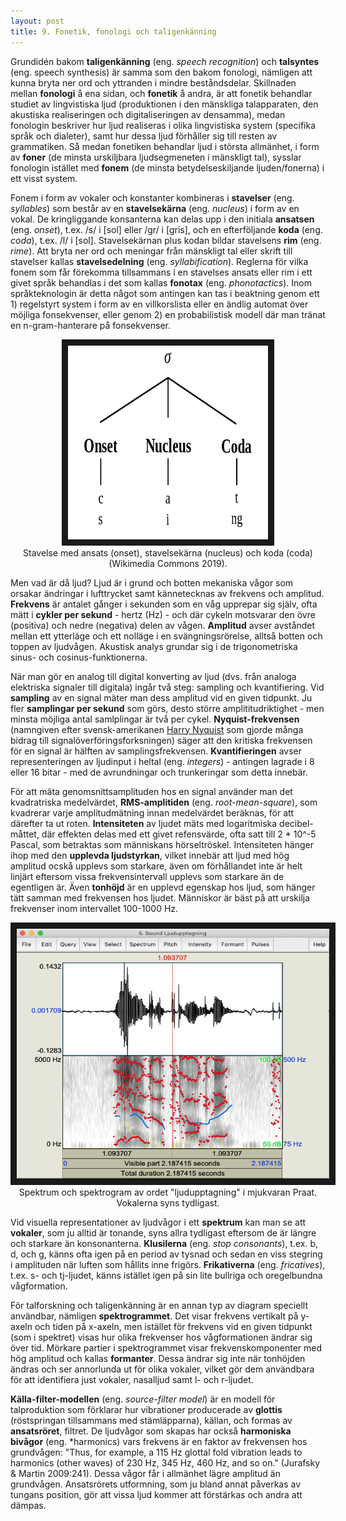 ```yaml
---
layout: post
title: 9. Fonetik, fonologi och taligenkänning    
---
```


Grundidén bakom **taligenkänning** (eng. *speech recognition*) och **talsyntes** (eng. speech synthesis) är samma som den bakom fonologi, nämligen att kunna bryta ner ord och yttranden i mindre beståndsdelar. Skillnaden mellan **fonologi** å ena sidan, och **fonetik** å andra, är att fonetik behandlar studiet av lingvistiska ljud (produktionen i den mänskliga talapparaten, den akustiska realiseringen och digitaliseringen av densamma), medan fonologin beskriver hur ljud realiseras i olika lingvistiska system (specifika språk och dialeter), samt hur dessa ljud förhåller sig till resten av grammatiken. Så medan fonetiken behandlar ljud i största allmänhet, i form av **foner** (de minsta urskiljbara ljudsegmeneten i mänskligt tal), sysslar fonologin istället med **fonem** (de minsta betydelseskiljande ljuden/fonerna) i ett visst system.

Fonem i form av vokaler och konstanter kombineras i **stavelser** (eng. *syllables*) som består av en **stavelsekärna** (eng. *nucleus*) i form av en vokal. De kringliggande konsanterna kan delas upp i den initiala **ansatsen** (eng. *onset*), t.ex. /s/ i [sol] eller /gr/ i [gris], och en efterföljande **koda** (eng. *coda*), t.ex. /l/ i [sol]. Stavelsekärnan plus kodan bildar stavelsens **rim** (eng. *rime*). Att bryta ner ord och meningar från mänskligt tal eller skrift till stavelser kallas **stavelsedelning** (eng. *syllabification*). Reglerna för vilka fonem som får förekomma tillsammans i en stavelses ansats eller rim i ett givet språk behandlas i det som kallas **fonotax** (eng. *phonotactics*). Inom språkteknologin är detta något som antingen kan tas i beaktning genom ett 1) regelstyrt system i form av en villkorslista eller en ändlig automat över möjliga fonsekvenser, eller genom 2) en probabilistisk modell där man tränat en n-gram-hanterare på fonsekvenser.

<p align="center">
<img src="/images/stavelse.svg" alt="Stavelseuppbyggnad" width="320" height="310" border="10" /> <br>
Stavelse med ansats (onset), stavelsekärna (nucleus) och koda (coda) (Wikimedia Commons 2019).</p>

Men vad är då ljud? Ljud är i grund och botten mekaniska vågor som orsakar ändringar i lufttrycket samt kännetecknas av frekvens och amplitud. **Frekvens** är antalet gånger i sekunden som en våg upprepar sig själv, ofta mätt i **cykler per sekund** - hertz (Hz) - och där cykeln motsvarar den övre (positiva) och nedre (negativa) delen av vågen. **Amplitud** avser avståndet mellan ett ytterläge och ett nolläge i en svängningsrörelse, alltså botten och toppen av ljudvågen. Akustisk analys grundar sig i de trigonometriska sinus- och cosinus-funktionerna.

När man gör en analog till digital konverting av ljud (dvs. från analoga elektriska signaler till digitala) ingår två steg: sampling och kvantifiering. Vid **sampling** av en signal mäter man dess amplitud vid en given tidpunkt. Ju fler **samplingar per sekund** som görs, desto större amplititudriktighet - men minsta möjliga antal samlplingar är två per cykel. **Nyquist-frekvensen** (namngiven efter svensk-amerikanen [Harry Nyquist](https://sv.wikipedia.org/wiki/Harry_Nyquist) som gjorde många bidrag till signalöverföringsforksningen) säger att den kritiska frekvensen för en signal är hälften av samplingsfrekvensen. **Kvantifieringen** avser representeringen av ljudinput i heltal (eng. *integers*) - antingen lagrade i 8 eller 16 bitar - med de avrundningar och trunkeringar som detta innebär. 

För att mäta genomsnittsamplituden hos en signal använder man det kvadratriska medelvärdet, **RMS-amplitiden** (eng. *root-mean-square*), som kvadrerar varje amplitudmätning innan medelvärdet beräknas, för att därefter ta ut roten. **Intensiteten** av ljudet mäts med logaritmiska decibel-måttet, där effekten delas med ett givet refensvärde, ofta satt till 2 * 10^-5 Pascal, som betraktas som människans hörseltröskel. Intensiteten hänger ihop med den **upplevda ljudstyrkan**, vilket innebär att ljud med hög amplitud ocskå upplevs som starkare, även om förhållandet inte är helt linjärt eftersom vissa frekvensintervall upplevs som starkare än de egentligen är. Även **tonhöjd** är en upplevd egenskap hos ljud, som hänger tätt samman med frekvensen hos ljudet. Människor är bäst på att urskilja frekvenser inom intervallet 100-1000 Hz. 

<p align="center">
<img src="/images/ljudupptagning.png" alt="Ljudupptagning" width="500" height="400" border="10" /> <br>
Spektrum och spektrogram av ordet "ljudupptagning" i mjukvaran Praat. Vokalerna syns tydligast.</p>

Vid visuella representationer av ljudvågor i ett **spektrum** kan man se att **vokaler**, som ju alltid är tonande, syns allra tydligast eftersom de är längre och starkare än konsonanterna. **Klusilerna** (eng. *stop consonants*), t.ex. b, d, och g, känns ofta igen på en period av tysnad och sedan en viss stegring i amplituden när luften som hållits inne frigörs. **Frikativerna** (eng. *fricatives*), t.ex. s- och tj-ljudet, känns istället igen på sin lite bullriga och oregelbundna vågformation. 

För talforskning och taligenkänning är en annan typ av diagram speciellt användbar, nämligen **spektrogrammet**. Det visar frekvens vertikalt på y-axeln och tiden på x-axeln, men istället för frekvens vid en given tidpunkt (som i spektret) visas hur olika frekvenser hos vågformationen ändrar sig över tid. Mörkare partier i spektrogrammet visar frekvenskomponenter med hög amplitud och kallas **formanter**. Dessa ändrar sig inte när tonhöjden ändras och ser annorlunda ut för olika vokaler, vilket gör dem användbara för att identifiera just vokaler, nasalljud samt l- och r-ljudet.      
           
**Källa-filter-modellen** (eng. *source-filter model*) är en modell för talproduktion som förklarar hur vibrationer producerade av **glottis** (röstspringan tillsammans med stämläpparna), källan, och formas av **ansatsröret**, filtret. De ljudvågor som skapas har också **harmoniska bivågor** (eng. *harmonics) vars frekvens är en faktor av frekvensen hos grundvågen: "Thus, for example, a 115 Hz glottal fold vibration leads to harmonics (other waves) of 230 Hz, 345 Hz, 460 Hz, and so on." (Jurafsky & Martin 2009:241). Dessa vågor får i allmänhet lägre amplitud än grundvågen. Ansatsrörets utformning, som ju bland annat påverkas av tungans position, gör att vissa ljud kommer att förstärkas och andra att dämpas.         